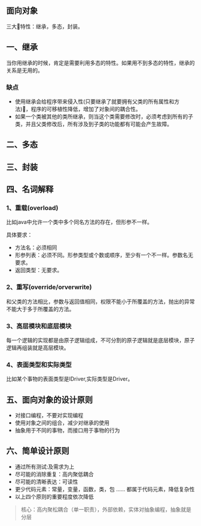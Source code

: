 ## 面向对象
三大特性：继承，多态，封装。

## 一、继承

当你用继承的时候，肯定是需要利用多态的特性。如果用不到多态的特性，继承的关系是无用的。

### 缺点
* 使用继承会给程序带来侵入性(只要继承了就要拥有父类的所有属性和方法)，程序的可移植性降低，增加了对象间的耦合性。
* 如果一个类被其他的类所继承，则当这个类需要修改时，必须考虑到所有的子类，并且父类修改后，所有涉及到子类的功能都有可能会产生故障。

## 二、多态

## 三、封装

## 四、名词解释
### 1、重载(overload)
比如java中允许一个类中多个同名方法的存在，但形参不一样。

具体要求：
* 方法名：必须相同
* 形参列表：必须不同。形参类型或个数或顺序，至少有一个不一样。参数名无要求。
* 返回类型：无要求。

### 2、重写(override/orverwrite)

和父类的方法相比，参数与返回值相同，权限不能小于所覆盖的方法，抛出的异常不能大于多于所覆盖的方法。

### 3、高层模块和底层模块

每一个逻辑的实现都是由原子逻辑组成，不可分割的原子逻辑就是底层模块，原子逻辑再组装就是高层模块。

### 4、表面类型和实际类型

比如某个事物的表面类型是IDriver,实际类型是Driver。

## 五、面向对象的设计原则

- 对接口编程，不要对实现编程
- 使用对象之间的组合，减少对继承的使用
- 抽象用于不同的事物，而接口用于事物的行为

## 六、简单设计原则

- 通过所有测试:及需求为上
- 尽可能的消除重复：高内聚低耦合
- 尽可能的清晰表达：可读性
- 更少代码元素：常量，变量，函数，类，包 …… 都属于代码元素，降低复杂性
- 以上四个原则的重要程度依次降低

>  核心：高内聚松耦合（单一职责），外部依赖，实体对抽象编程，抽象就是分层
